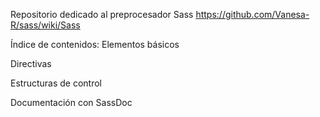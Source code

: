 Repositorio dedicado al preprocesador Sass
https://github.com/Vanesa-R/sass/wiki/Sass

Índice de contenidos:
  Elementos básicos
  
  Directivas
  
  Estructuras de control
  
  Documentación con SassDoc
  
